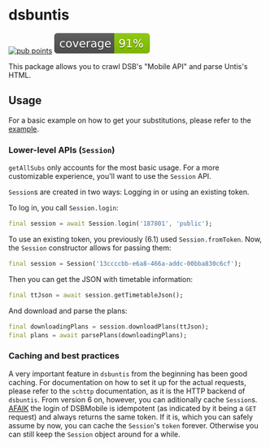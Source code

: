 # dsbuntis

[![pub points](https://badges.bar/dsbuntis/pub%20points)](https://pub.dev/packages/dsbuntis/score)
![coverage](coverage_badge.svg)

This package allows you to crawl DSB's "Mobile API" and parse Untis's HTML. 

## Usage

For a basic example on how to get your substitutions, please refer to the [example](doc/main.dart).

### Lower-level APIs (`Session`)

`getAllSubs` only accounts for the most basic usage. For a more customizable experience, you'll want
to use the `Session` API.

`Session`s are created in two ways: Logging in or using an existing token.

To log in, you call `Session.login`:

```dart
final session = await Session.login('187801', 'public');
```

To use an existing token, you previously (6.1) used `Session.fromToken`. Now, the `Session`
constructor allows for passing them:

```dart
final session = Session('13ccccbb-e6a8-466a-addc-00bba830c6cf');
```

Then you can get the JSON with timetable information:

```dart
final ttJson = await session.getTimetableJson();
```

And download and parse the plans:

```dart
final downloadingPlans = session.downloadPlans(ttJson);
final plans = await parsePlans(downloadingPlans);
```

### Caching and best practices

<!-- TODO: rephrase -->

A very important feature in `dsbuntis` from the beginning has been good caching. For documentation on
how to set it up for the actual requests, please refer to the `schttp` documentation, as it is the
HTTP backend of `dsbuntis`. From version 6 on, however, you can aditionally cache `Session`s.
[AFAIK](https://twitter.com/pixelcmtd/status/1464213128682610706) the login of DSBMobile is idempotent
(as indicated by it being a `GET` request) and always returns the same token. If it is, which you can
safely assume by now, you can cache the `Session`'s `token` forever. Otherwise you can still keep the
`Session` object around for a while.
